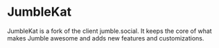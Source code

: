 # JumbleKat
JumbleKat is a fork of the client jumble.social. It keeps the core of what makes Jumble awesome and adds new features and customizations. 
